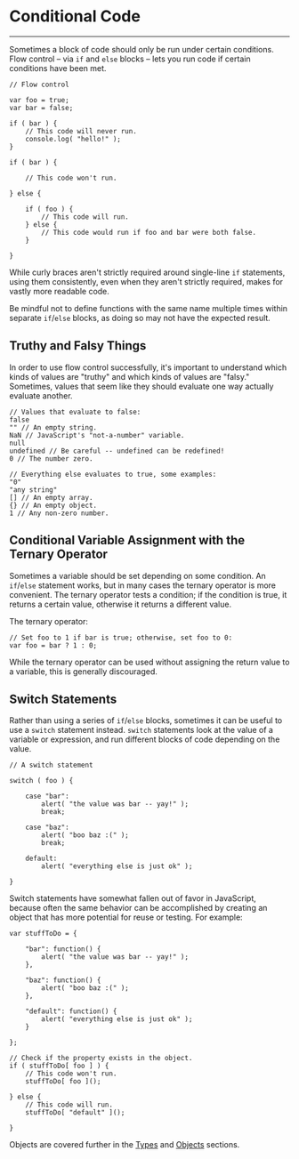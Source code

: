 # Conditional Code

------

Sometimes a block of code should only be run under certain conditions. Flow control – via `if` and `else` blocks – lets you run code if certain conditions have been met.

```
// Flow control

var foo = true;
var bar = false;

if ( bar ) {
	// This code will never run.
	console.log( "hello!" );
}

if ( bar ) {

	// This code won't run.

} else {

	if ( foo ) {
		// This code will run.
	} else {
		// This code would run if foo and bar were both false.
	}

}
```

While curly braces aren't strictly required around single-line `if` statements, using them consistently, even when they aren't strictly required, makes for vastly more readable code.

Be mindful not to define functions with the same name multiple times within separate `if`/`else` blocks, as doing so may not have the expected result.

## Truthy and Falsy Things

In order to use flow control successfully, it's important to understand which kinds of values are "truthy" and which kinds of values are "falsy." Sometimes, values that seem like they should evaluate one way actually evaluate another.

```
// Values that evaluate to false:
false
"" // An empty string.
NaN // JavaScript's "not-a-number" variable.
null
undefined // Be careful -- undefined can be redefined!
0 // The number zero.
```

```
// Everything else evaluates to true, some examples:
"0"
"any string"
[] // An empty array.
{} // An empty object.
1 // Any non-zero number.
```

## Conditional Variable Assignment with the Ternary Operator

Sometimes a variable should be set depending on some condition. An `if`/`else` statement works, but in many cases the ternary operator is more convenient. The ternary operator tests a condition; if the condition is true, it returns a certain value, otherwise it returns a different value.

The ternary operator:

```
// Set foo to 1 if bar is true; otherwise, set foo to 0:
var foo = bar ? 1 : 0;
```

While the ternary operator can be used without assigning the return value to a variable, this is generally discouraged.

## Switch Statements

Rather than using a series of `if`/`else` blocks, sometimes it can be useful to use a `switch` statement instead. `switch` statements look at the value of a variable or expression, and run different blocks of code depending on the value.

```
// A switch statement

switch ( foo ) {

	case "bar":
		alert( "the value was bar -- yay!" );
		break;

	case "baz":
		alert( "boo baz :(" );
		break;

	default:
		alert( "everything else is just ok" );

}
```

Switch statements have somewhat fallen out of favor in JavaScript, because often the same behavior can be accomplished by creating an object that has more potential for reuse or testing. For example:

```
var stuffToDo = {

	"bar": function() {
		alert( "the value was bar -- yay!" );
	},

	"baz": function() {
		alert( "boo baz :(" );
	},

	"default": function() {
		alert( "everything else is just ok" );
	}

};

// Check if the property exists in the object.
if ( stuffToDo[ foo ] ) {
	// This code won't run.
	stuffToDo[ foo ]();

} else {
	// This code will run.
	stuffToDo[ "default" ]();

}
```

Objects are covered further in the [Types](/types/) and [Objects](/objects/) sections.
